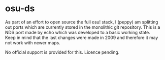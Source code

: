 osu-ds
======

As part of an effort to open source the full osu! stack, I (peppy) am splitting out ports which are currently stored in the monolithic git repository. This is a NDS port made by echo which was developed to a basic working state. Keep in mind that the last changes were made in 2009 and therefore it may not work with newer maps.

No official support is provided for this. Licence pending.